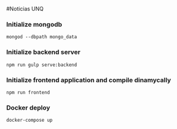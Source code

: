 #Noticias UNQ

### Initialize mongodb

```
mongod --dbpath mongo_data
```

### Initialize backend server

```
npm run gulp serve:backend
```

### Initialize frontend application and compile dinamycally

```
npm run frontend
```

### Docker deploy

```
docker-compose up
```
